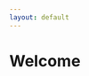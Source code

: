 ```yaml
---
layout: default
---
```


# Welcome

<html>
<head>
    <title>LinkedIn</title>
    <style>
        /* Style for the button */
        .button {
            background-color: #4CAF50;
            color: white;
            padding: 10px 20px;
            border: none;
            cursor: pointer;
            text-decoration: none;
            width: 150px; /* Set a fixed width for the button */
        }

        /* Add a hover effect */
        .button:hover {
            background-color: #45a049;
        }

        /* Styles for the dropdown menu */
        .dropdown {
            position: relative;
            display: inline-block;
        }

        .dropbtn {
            background-color: #4CAF50;
            color: white;
            padding: 10px 20px;
            border: none;
            cursor: pointer;
            width: 150px; /* Set a fixed width for the dropdown button */
        }

        .dropdown-content {
            display: none;
            position: absolute;
            background-color: #f1f1f1;
            min-width: 300px; /* Set a fixed width for the dropdown content */
            box-shadow: 0px 8px 16px 0px rgba(0,0,0,0.2);
        }

        .dropdown-content a {
            padding: 12px 16px;
            text-decoration: none;
            display: block;
        }

        .dropdown-content a:hover {
            background-color: #ddd;
        }

        .dropdown:hover .dropdown-content {
            display: block;
        }
    </style>
</head>
<body>
    <a href="https://www.linkedin.com/in/owen-williams-6768071b7" class="button">My LinkedIn</a>

    <a href="https://owenw1lliams.github.io/Aboutme.html" class="button">About Me</a>

    <a href="https://owenw1lliams.github.io/Posts.html" class="button">All Posts</a>

    <div class="dropdown">
        <button class="dropbtn">Recent Posts</button>
        <div class="dropdown-content">
            <a href="https://owenw1lliams.github.io/Why The Dark Web Is More Secure Than The Clear Net.html">Why The Darknet Is More Secure, And Safer, Than The Clear Net</a>
            <!-- Add more links to your blog posts with their respective URLs -->
        </div>
    </div>
</body>
</html>

The github template I use for this website: https://github.com/pages-themes/hacker 

